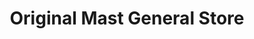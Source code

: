 ---
title: "Original Mast General Store"
url: /sugar-grove/original-mast-general-store/
shop: Andenken
---